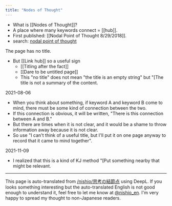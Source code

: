 ```yaml
---
title: "Nodes of Thought"
---
```


- What is [[Nodes of Thought]]?
- A place where many keywords connect = [[hub]].
- First published: [[Nodal Point of Thought 8/29/2018]].
- search: [nodal point of thought](https://scrapbox.io/nishio/search/page?q=%E6%80%9D%E8%80%83%E3%81%AE%E7%B5%90%E7%AF%80%E7%82%B9)

The page has no title.
- But [[Link hub]] so a useful sign
    - [[Titling after the fact]]
    - [[Dare to be untitled page]]
    - This "no title" does not mean "the title is an empty string" but "[The title is not a summary of the content.

2021-08-06
- When you think about something, if keyword A and keyword B come to mind, there must be some kind of connection between the two.
- If this connection is obvious, it will be written, "There is this connection between A and B."
- But there are times when it is not clear, and it would be a shame to throw information away because it is not clear.
- So use "I can't think of a useful title, but I'll put it on one page anyway to record that it came to mind together".

2021-11-09
- I realized that this is a kind of KJ method "[Put something nearby that might be relevant.

---
This page is auto-translated from [/nishio/思考の結節点](https://scrapbox.io/nishio/思考の結節点) using DeepL. If you looks something interesting but the auto-translated English is not good enough to understand it, feel free to let me know at [@nishio_en](https://twitter.com/nishio_en). I'm very happy to spread my thought to non-Japanese readers.